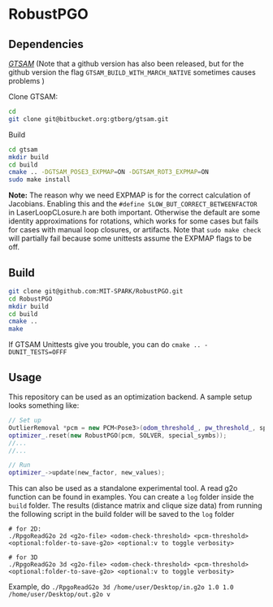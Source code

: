 RobustPGO
======================================

## Dependencies

*[GTSAM](https://bitbucket.org/gtborg/gtsam)*
(Note that a github version has also been released, but for the github version the flag `GTSAM_BUILD_WITH_MARCH_NATIVE` sometimes causes problems )

Clone GTSAM:   
```bash
cd
git clone git@bitbucket.org:gtborg/gtsam.git
```

Build
```bash
cd gtsam 
mkdir build
cd build
cmake .. -DGTSAM_POSE3_EXPMAP=ON -DGTSAM_ROT3_EXPMAP=ON
sudo make install
```
**Note:** 
The reason why we need EXPMAP is for the correct calculation of Jacobians. 
Enabling this and the `#define SLOW_BUT_CORRECT_BETWEENFACTOR` in LaserLoopCLosure.h are both important. Otherwise the default are some identity approximations for rotations, which works for some cases but fails for cases with manual loop closures, or artifacts. Note that `sudo make check` will partially fail because some unittests assume the EXPMAP flags to be off. 

## Build 
```bash
git clone git@github.com:MIT-SPARK/RobustPGO.git
cd RobustPGO
mkdir build
cd build
cmake ..
make 
```
If GTSAM Unittests give you trouble, you can do `cmake .. -DUNIT_TESTS=OFFF`

## Usage 
This repository can be used as an optimization backend. A sample setup looks something like: 
```cpp
// Set up 
OutlierRemoval *pcm = new PCM<Pose3>(odom_threshold_, pw_threshold_, special_symbs);
optimizer_.reset(new RobustPGO(pcm, SOLVER, special_symbs));
//...
//...

// Run 
optimizer_->update(new_factor, new_values);

```
This can also be used as a standalone experimental tool. A read g2o function can be found in examples.
You can create a `log` folder inside the `build` folder.
The results (distance matrix and clique size data) from running the following script in the build folder will be saved to the `log` folder
```
# for 2D: 
./RpgoReadG2o 2d <g2o-file> <odom-check-threshold> <pcm-threshold> <optional:folder-to-save-g2o> <optional:v to toggle verbosity>

# for 3D 
./RpgoReadG2o 3d <g2o-file> <odom-check-threshold> <pcm-threshold> <optional:folder-to-save-g2o> <optional:v to toggle verbosity>
```

Example, do `./RpgoReadG2o 3d /home/user/Desktop/in.g2o 1.0 1.0 /home/user/Desktop/out.g2o v`
